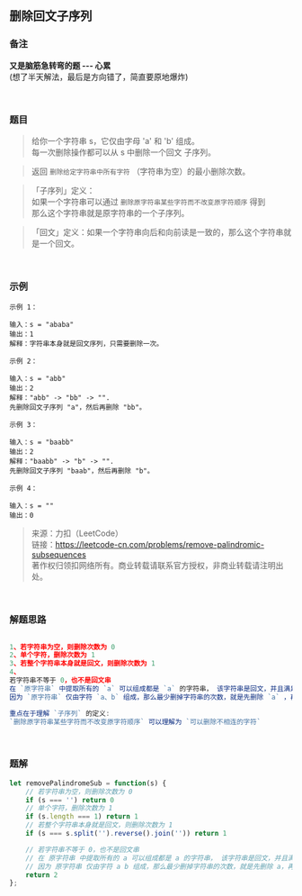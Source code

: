 ## 删除回文子序列

### 备注

**又是脑筋急转弯的题 --- 心累**<br>
(想了半天解法，最后是方向错了，简直要原地爆炸)

<br>

### 题目

> 给你一个字符串 s，它仅由字母 'a' 和 'b' 组成。<br>
> 每一次删除操作都可以从 s 中删除一个回文 子序列。

>返回 `删除给定字符串中所有字符` （字符串为空）的最小删除次数。

>「子序列」定义：<br>
如果一个字符串可以通过 `删除原字符串某些字符而不改变原字符顺序` 得到<br>
那么这个字符串就是原字符串的一个子序列。

>「回文」定义：如果一个字符串向后和向前读是一致的，那么这个字符串就是一个回文。


<br>

### 示例

```
示例 1：

输入：s = "ababa"
输出：1
解释：字符串本身就是回文序列，只需要删除一次。
```

```
示例 2：

输入：s = "abb"
输出：2
解释："abb" -> "bb" -> "". 
先删除回文子序列 "a"，然后再删除 "bb"。
```

```
示例 3：

输入：s = "baabb"
输出：2
解释："baabb" -> "b" -> "". 
先删除回文子序列 "baab"，然后再删除 "b"。
```

```
示例 4：

输入：s = ""
输出：0
```

>来源：力扣（LeetCode）<br>
链接：https://leetcode-cn.com/problems/remove-palindromic-subsequences<br>
著作权归领扣网络所有。商业转载请联系官方授权，非商业转载请注明出处。

<br>

### 解题思路

```javascript

1、若字符串为空，则删除次数为 0
2、单个字符，删除次数为 1
3、若整个字符串本身就是回文，则删除次数为 1
4、
若字符串不等于 0，也不是回文串
在 `原字符串` 中提取所有的 `a` 可以组成都是 `a` 的字符串， 该字符串是回文，并且满足 `子序列` 的定义
因为 `原字符串` 仅由字符 `a、b` 组成，那么最少删掉字符串的次数，就是先删除 `a` ，再删除 `b` ，即 2 次

重点在于理解 `子序列` 的定义: 
`删除原字符串某些字符而不改变原字符顺序` 可以理解为 `可以删除不相连的字符`
```

<br>

### 题解

```javascript
let removePalindromeSub = function(s) {
    // 若字符串为空，则删除次数为 0
    if (s === '') return 0
    // 单个字符，删除次数为 1
    if (s.length === 1) return 1
    // 若整个字符串本身就是回文，则删除次数为 1
    if (s === s.split('').reverse().join('')) return 1

    // 若字符串不等于 0，也不是回文串
    // 在 原字符串 中提取所有的 a 可以组成都是 a 的字符串， 该字符串是回文，并且满足子序列的定义
    // 因为 原字符串 仅由字符 a b 组成，那么最少删掉字符串的次数，就是先删除 a，再删除 b，即 2 次
    return 2
};
```

<br>